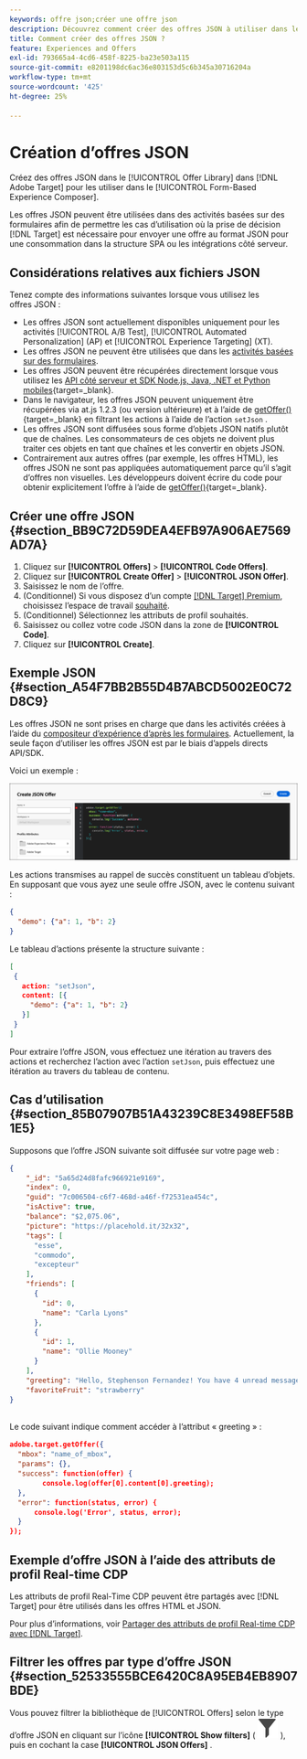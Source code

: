 ```yaml
---
keywords: offre json;créer une offre json
description: Découvrez comment créer des offres JSON à utiliser dans le [!UICONTROL Form-Based Experience Composer].
title: Comment créer des offres JSON ?
feature: Experiences and Offers
exl-id: 793665a4-4cd6-458f-8225-ba23e503a115
source-git-commit: e8201198dc6ac36e803153d5c6b345a30716204a
workflow-type: tm+mt
source-wordcount: '425'
ht-degree: 25%

---
```


# Création d’offres JSON

Créez des offres JSON dans le [!UICONTROL Offer Library] dans [!DNL Adobe Target] pour les utiliser dans le [!UICONTROL Form-Based Experience Composer].

Les offres JSON peuvent être utilisées dans des activités basées sur des formulaires afin de permettre les cas d’utilisation où la prise de décision [!DNL Target] est nécessaire pour envoyer une offre au format JSON pour une consommation dans la structure SPA ou les intégrations côté serveur.

## Considérations relatives aux fichiers JSON

Tenez compte des informations suivantes lorsque vous utilisez les offres JSON :

* Les offres JSON sont actuellement disponibles uniquement pour les activités [!UICONTROL A/B Test], [!UICONTROL Automated Personalization] (AP) et [!UICONTROL Experience Targeting] (XT).
* Les offres JSON ne peuvent être utilisées que dans les [activités basées sur des formulaires](/help/main/c-experiences/form-experience-composer.md).
* Les offres JSON peuvent être récupérées directement lorsque vous utilisez les [API côté serveur et SDK Node.js, Java, .NET et Python mobiles](https://experienceleague.adobe.com/fr/docs/target-dev/developer/server-side/server-side-overview){target=_blank}.
* Dans le navigateur, les offres JSON peuvent uniquement être récupérées via at.js 1.2.3 (ou version ultérieure) et à l’aide de [getOffer()](https://experienceleague.adobe.com/fr/docs/target-dev/developer/client-side/at-js-implementation/functions-overview/adobe-target-getoffer){target=_blank} en filtrant les actions à l’aide de l’action `setJson` .
* Les offres JSON sont diffusées sous forme d’objets JSON natifs plutôt que de chaînes. Les consommateurs de ces objets ne doivent plus traiter ces objets en tant que chaînes et les convertir en objets JSON.
* Contrairement aux autres offres (par exemple, les offres HTML), les offres JSON ne sont pas appliquées automatiquement parce qu’il s’agit d’offres non visuelles. Les développeurs doivent écrire du code pour obtenir explicitement l’offre à l’aide de [getOffer()](https://experienceleague.adobe.com/fr/docs/target-dev/developer/client-side/at-js-implementation/functions-overview/adobe-target-getoffer){target=_blank}.

## Créer une offre JSON {#section_BB9C72D59DEA4EFB97A906AE7569AD7A}

1. Cliquez sur **[!UICONTROL Offers]** > **[!UICONTROL Code Offers]**.
1. Cliquez sur **[!UICONTROL Create Offer]** > **[!UICONTROL JSON Offer]**.
1. Saisissez le nom de l’offre.
1. (Conditionnel) Si vous disposez d’un compte [[!DNL Target] Premium](/help/main/c-intro/intro.md#premium), choisissez l’espace de travail [&#x200B; souhaité](/help/main/administrating-target/c-user-management/property-channel/property-channel.md#workspace).
1. (Conditionnel) Sélectionnez les attributs de profil souhaités.
1. Saisissez ou collez votre code JSON dans la zone de **[!UICONTROL Code]**.
1. Cliquez sur **[!UICONTROL Create]**.

## Exemple JSON {#section_A54F7BB2B55D4B7ABCD5002E0C72D8C9}

Les offres JSON ne sont prises en charge que dans les activités créées à l’aide du [compositeur d’expérience d’après les formulaires](/help/main/c-experiences/form-experience-composer.md). Actuellement, la seule façon d’utiliser les offres JSON est par le biais d’appels directs API/SDK.

Voici un exemple :

![Boîte de dialogue Créer une offre JSON](/help/main/c-experiences/c-manage-content/assets/json-example.png)

Les actions transmises au rappel de succès constituent un tableau d’objets. En supposant que vous ayez une seule offre JSON, avec le contenu suivant :

```json
{ 
  "demo": {"a": 1, "b": 2} 
}
```

Le tableau d’actions présente la structure suivante :

```json
[ 
 { 
   action: "setJson", 
   content: [{ 
     "demo": {"a": 1, "b": 2} 
   }] 
 }  
]
```

Pour extraire l’offre JSON, vous effectuez une itération au travers des actions et recherchez l’action avec l’action `setJson`, puis effectuez une itération au travers du tableau de contenu.

## Cas d’utilisation {#section_85B07907B51A43239C8E3498EF58B1E5}

Supposons que l’offre JSON suivante soit diffusée sur votre page web :

```json
{ 
    "_id": "5a65d24d8fafc966921e9169", 
    "index": 0, 
    "guid": "7c006504-c6f7-468d-a46f-f72531ea454c", 
    "isActive": true, 
    "balance": "$2,075.06", 
    "picture": "https://placehold.it/32x32", 
    "tags": [ 
      "esse", 
      "commodo", 
      "excepteur"
    ], 
    "friends": [ 
      { 
        "id": 0, 
        "name": "Carla Lyons" 
      }, 
      { 
        "id": 1, 
        "name": "Ollie Mooney" 
      } 
    ], 
    "greeting": "Hello, Stephenson Fernandez! You have 4 unread messages.", 
    "favoriteFruit": "strawberry" 
} 
  
```

Le code suivant indique comment accéder à l’attribut « greeting » :

```json
adobe.target.getOffer({   
  "mbox": "name_of_mbox", 
  "params": {}, 
  "success": function(offer) {           
        console.log(offer[0].content[0].greeting); 
  },   
  "error": function(status, error) {           
      console.log('Error', status, error); 
  } 
});
```

## Exemple d’offre JSON à l’aide des attributs de profil Real-time CDP

Les attributs de profil Real-Time CDP peuvent être partagés avec [!DNL Target] pour être utilisés dans les offres HTML et JSON.

Pour plus d’informations, voir [Partager des attributs de profil Real-time CDP avec [!DNL Target]](/help/main/c-integrating-target-with-mac/integrating-with-rtcdp.md#rtcdp-profile-attributes).

## Filtrer les offres par type d’offre JSON {#section_52533555BCE6420C8A95EB4EB8907BDE}

Vous pouvez filtrer la bibliothèque de [!UICONTROL Offers] selon le type d’offre JSON en cliquant sur l’icône **[!UICONTROL Show filters]** ( ![Afficher l’icône Filtres](/help/main/assets/icons/Filter.svg) ), puis en cochant la case **[!UICONTROL JSON Offers]** .
